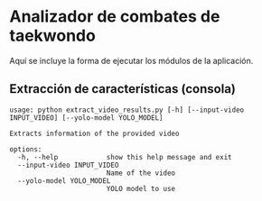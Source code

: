 # Analizador de combates de taekwondo
Aquí se incluye la forma de ejecutar los módulos de la aplicación.

## Extracción de características (consola)
```
usage: python extract_video_results.py [-h] [--input-video INPUT_VIDEO] [--yolo-model YOLO_MODEL]

Extracts information of the provided video

options:
  -h, --help            show this help message and exit
  --input-video INPUT_VIDEO
                        Name of the video
  --yolo-model YOLO_MODEL
                        YOLO model to use
```